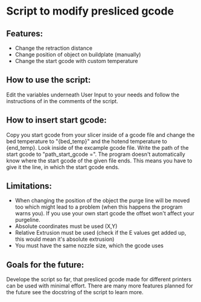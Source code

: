 # Script to modify presliced gcode
## Features:
- Change the retraction distance
- Change position of object on buildplate (manually)
- Change the start gcode with custom temperature

## How to use the script:
Edit the variables underneath User Input to your needs and follow the instructions of in the comments of the script. 

## How to insert start gcode:
Copy you start gcode from your slicer inside of a gcode file and change the bed temperature to "{bed_temp}" and the hotend temperature to {end_temp}. Look inside of the excample gcode file.
Write the path of the start gcode to "path_start_gcode =". 
The program doesn't automatically know where the start gcode of the given file ends. This means you have to give it the line, in which the start gcode ends.

## Limitations:
- When changing the position of the object the purge line will be moved too which might lead to a problem (when this happens the program warns you). If you use your own start gcode the offset won't affect your purgeline.
- Absolute coordinates must be used (X,Y)
- Relative Extrusion must be used (check if the E values get added up, this would mean it's absolute extrusion) 
- You must have the same nozzle size, which the gcode uses

## Goals for the future:
Develope the script so far, that presliced gcode made for different printers can be used with minimal effort.
There are many more features planned for the future see the docstring of the script to learn more.
